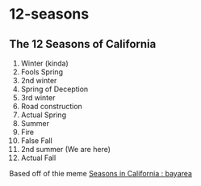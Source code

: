 # 12-seasons
## The 12 Seasons of California

1. Winter (kinda)
2. Fools Spring
3. 2nd winter
4. Spring of Deception
5. 3rd winter
6. Road construction
7. Actual Spring
8. Summer
9. Fire
10. False Fall
11. 2nd summer (We are here)
12. Actual Fall

Based off of thie meme [Seasons in California : bayarea](https://old.reddit.com/r/bayarea/comments/f52yyf/seasons_in_california/) 
